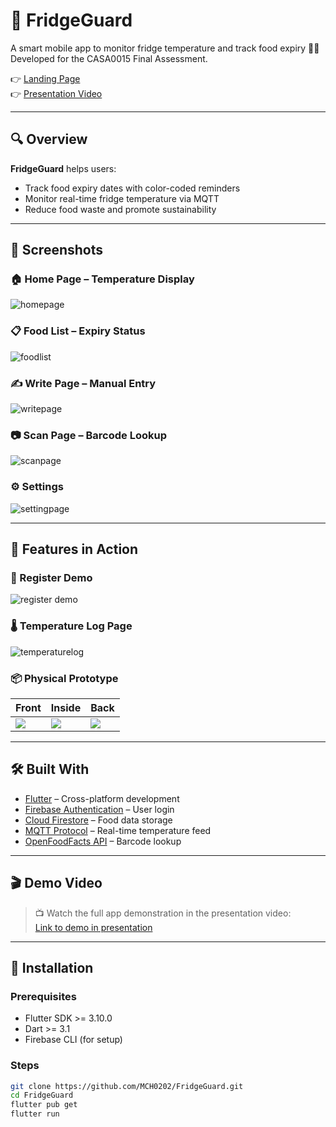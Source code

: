 # 🧊 FridgeGuard

A smart mobile app to monitor fridge temperature and track food expiry 📱🥦  
Developed for the CASA0015 Final Assessment.

👉 [Landing Page](https://github.com/MCH0202/FridgeGuard/blob/main/landing_page/home.html)  
👉 [Presentation Video](https://github.com/MCH0202/FridgeGuard#demo-video)

---

## 🔍 Overview

**FridgeGuard** helps users:
- Track food expiry dates with color-coded reminders
- Monitor real-time fridge temperature via MQTT
- Reduce food waste and promote sustainability

---

## 📸 Screenshots

### 🏠 Home Page – Temperature Display
![homepage](./landing_page/images/homepage.png)

### 📋 Food List – Expiry Status
![foodlist](./landing_page/images/foodlist.png)

### ✍️ Write Page – Manual Entry
![writepage](./landing_page/images/writepage.png)

### 📷 Scan Page – Barcode Lookup
![scanpage](./landing_page/images/scanpage.png)

### ⚙️ Settings
![settingpage](./landing_page/images/settingpage.png)

---

## 🧪 Features in Action

### 👤 Register Demo
![register demo](./landing_page/images/register.gif)

### 🌡️ Temperature Log Page
![temperaturelog](./landing_page/images/temperaturelog.png)

### 📦 Physical Prototype
| Front | Inside | Back |
|-------|--------|------|
| ![](./landing_page/images/physical_device1.jpg) | ![](./landing_page/images/physical_device2.jpg) | ![](./landing_page/images/physical_device3.jpg) |

---

## 🛠️ Built With

- [Flutter](https://flutter.dev/) – Cross-platform development
- [Firebase Authentication](https://firebase.google.com/docs/auth) – User login
- [Cloud Firestore](https://firebase.google.com/docs/firestore) – Food data storage
- [MQTT Protocol](https://pub.dev/packages/mqtt_client) – Real-time temperature feed
- [OpenFoodFacts API](https://world.openfoodfacts.org/data) – Barcode lookup

---

## 🎬 Demo Video

> 📺 Watch the full app demonstration in the presentation video:  
> [Link to demo in presentation](https://github.com/MCH0202/FridgeGuard#demo-video)

---

## 🚀 Installation

### Prerequisites

- Flutter SDK >= 3.10.0
- Dart >= 3.1
- Firebase CLI (for setup)

### Steps

```bash
git clone https://github.com/MCH0202/FridgeGuard.git
cd FridgeGuard
flutter pub get
flutter run
